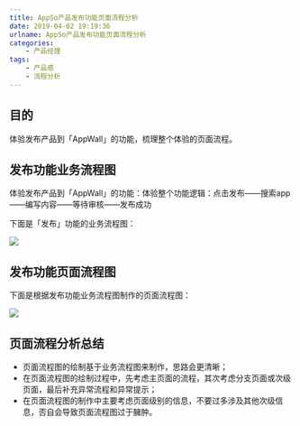 ```yaml
---
title: AppSo产品发布功能页面流程分析
date: 2019-04-02 19:19:36
urlname: AppSo产品发布功能页面流程分析
categories:
    - 产品经理
tags:
    - 产品感
    - 流程分析
---
```


## 目的

体验发布产品到「AppWall」的功能，梳理整个体验的页面流程。

## 发布功能业务流程图

体验发布产品到「AppWall」的功能：体验整个功能逻辑：点击发布——搜索app——编写内容——等待审核——发布成功

下面是「发布」功能的业务流程图：

![](https://awakeninggeek-image.oss-cn-beijing.aliyuncs.com/img/20190720145823.png)

## 发布功能页面流程图

下面是根据发布功能业务流程图制作的页面流程图：

![](https://awakeninggeek-image.oss-cn-beijing.aliyuncs.com/img/20190720145906.png)

## 页面流程分析总结

- 页面流程图的绘制基于业务流程图来制作，思路会更清晰；
- 在页面流程图的绘制过程中，先考虑主页面的流程，其次考虑分支页面或次级页面，最后补充异常流程和异常提示；
- 在页面流程图的制作中主要考虑页面级别的信息，不要过多涉及其他次级信息，否自会导致页面流程图过于臃肿。